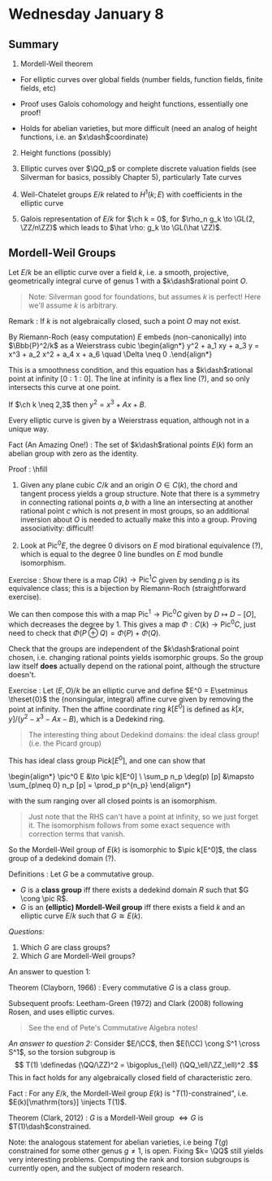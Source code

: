 # Wednesday January 8

## Summary

1. Mordell-Weil theorem

  - For elliptic curves over global fields (number fields, function fields, finite fields, etc)
  
  - Proof uses Galois cohomology and height functions, essentially one proof!
  
  - Holds for abelian varieties, but more difficult (need an analog of height functions, i.e. an $x\dash$coordinate)

2. Height functions (possibly)

3. Elliptic curves over $\QQ_p$ or complete discrete valuation fields (see Silverman for basics, possibly Chapter 5), particularly Tate curves

4. Weil-Chatelet groups $E/k$ related to $H^1(k; E)$ with coefficients in the elliptic curve

5. Galois representation of $E/k$ for $\ch k = 0$, for $\rho_n g_k \to \GL(2, \ZZ/n\ZZ)$ which leads to $\hat \rho: g_k \to \GL(\hat \ZZ)$.

## Mordell-Weil Groups

Let $E/k$ be an elliptic curve over a field $k$, i.e. a smooth, projective, geometrically integral curve of genus 1 with a $k\dash$rational point $O$.

> Note: Silverman good for foundations, but assumes $k$ is perfect!
> Here we'll assume $k$ is arbitrary.

Remark
: If $k$ is not algebraically closed, such a point $O$ may not exist.

  By Riemann-Roch (easy computation) $E$ embeds (non-canonically) into $\Bbb{P}^2/k$ as a Weierstrass cubic 
  \begin{align*}
  y^2 + a_1 xy + a_3 y = x^3 + a_2 x^2 + a_4 x + a_6 \quad \Delta \neq 0
  .\end{align*}

This is a smoothness condition, and this equation has a $k\dash$rational point at infinity $[0: 1: 0]$.
The line at infinity is a flex line (?), and so only intersects this curve at one point.

If $\ch k \neq 2,3$ then $y^2 = x^3 + Ax + B$.

Every elliptic curve is given by a Weierstrass equation, although not in a unique way.

Fact (An Amazing One!)
: The set of $k\dash$rational points $E(k)$ form an abelian group with zero as the identity.

Proof
: \hfill

   1. Given any plane cubic $C/k$ and an origin $O \in C(k)$, the chord and tangent process yields a group structure.
     Note that there is a symmetry in connecting rational points $a, b$ with a line an intersecting at another rational point $c$ which is not present in most groups, so an additional inversion about $O$ is needed to actually make this into a group. 
     Proving associativity: difficult!

   2. Look at $\mathrm{Pic}^0 E$, the degree 0 divisors on $E$ mod birational equivalence (?), which is equal to the degree 0 line bundles on $E$ mod bundle isomorphism.

Exercise
: Show there is a map $C(k) \to \mathrm{Pic}^1 C$ given by sending $p$ is its equivalence class; this is a bijection by Riemann-Roch (straightforward exercise).

  We can then compose this with a map $\mathrm{Pic}^1 \to \mathrm{Pic}^0 C$ given by $D \mapsto D - [O]$, which decreases the degree by 1.
This gives a map $\Phi: C(k) \to \mathrm{Pic}^0 C$, just need to check that $\Phi(P \oplus Q) = \Phi(P) + \Phi(Q)$.

Check that the groups are independent of the $k\dash$rational point chosen, i.e. changing rational points yields isomorphic groups.
So the group law itself **does** actually depend on the rational point, although the structure doesn't.

Exercise
: Let $(E, O)/k$ be an elliptic curve and define $E^0 = E\setminus \theset{0}$ the (nonsingular, integral) affine curve given by removing the point at infinity.
  Then the affine coordinate ring $k[E^0]$ is defined as $k[x, y]/(y^2 -x^3 - Ax - B)$, which is a Dedekind ring.

  > The interesting thing about Dedekind domains: the ideal class group! (i.e. the Picard group)

  This has ideal class group $\mathrm{Pic} k[E^0]$, and one can show that

  \begin{align*}
  \pic^0 E &\to \pic k[E^0] \\
  \sum_p n_p \deg(p) [p] &\mapsto \sum_{p\neq 0} n_p [p] = \prod_p p^{n_p}
  \end{align*}

  with the sum ranging over all closed points is an isomorphism.

  > Just note that the RHS can't have a point at infinity, so we just forget it.
  > The isomorphism follows from some exact sequence with correction terms that vanish.

  So the Mordell-Weil group of $E(k)$ is isomorphic to $\pic k[E^0]$, the class group of a dedekind domain (?).

Definitions
:  Let $G$ be a commutative group.

  - $G$ is a **class group** iff there exists a dedekind domain $R$ such that $G \cong \pic R$.
  - $G$ is an **(elliptic) Mordell-Weil group** iff there exists a field $k$ and an elliptic curve $E/k$ such that $G \cong E(k)$.

*Questions:*

1. Which $G$ are class groups?
2. Which $G$ are Mordell-Weil groups?

An answer to question 1:

Theorem (Clayborn, 1966)
: Every commutative $G$ is a class group.

Subsequent proofs: Leetham-Green (1972) and Clark (2008) following Rosen, and uses elliptic curves.

> See the end of Pete's Commutative Algebra notes!

*An answer to question 2:*
Consider $E/\CC$, then $E(\CC) \cong S^1 \cross S^1$, so the torsion subgroup is 
$$
T(1) \definedas (\QQ/\ZZ)^2 = \bigoplus_{\ell} (\QQ_\ell/\ZZ_\ell)^2
.$$
This in fact holds for any algebraically closed field of characteristic zero.

Fact
: For any $E/k$, the Mordell-Weil group $E(k)$ is "$T(1)$-constrained", i.e. $E(k)[\mathrm{tors}] \injects T(1)$.

Theorem (Clark, 2012)
: $G$ is a Mordell-Weil group $\iff G$ is $T(1)\dash$constrained.

Note: the analogous statement for abelian varieties, i.e being $T(g)$ constrained for some other genus $g\neq 1$, is open.
Fixing $k= \QQ$ still yields very interesting problems. 
Computing the rank and torsion subgroups is currently open, and the subject of modern research.
